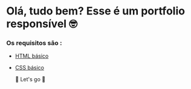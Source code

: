 # Olá, tudo bem? Esse é um portfolio responsível :nerd_face:

### Os requisitos são :

* [HTML básico](https://www.w3schools.com/html/)

* [CSS básico](https://developer.mozilla.org/pt-BR/docs/Web/CSS)

  

  :rocket: Let's go :rocket: